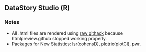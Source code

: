 ## DataStory Studio (R)

### Notes
- All .html files are rendered using [raw githack](https://raw.githack.com) because htmlpreview.github stopped working properly.
- Packages for New Statistics: [lsr](https://www.rdocumentation.org/packages/lsr/versions/0.1.1)(cohensD), [plotrix](https://rdrr.io/cran/plotrix/man/plotCI.html)(plotCI), [pwr](https://cran.r-project.org/web/packages/pwr/vignettes/pwr-vignette.html).
